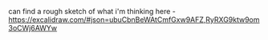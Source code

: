 can find a rough sketch of what i'm thinking here - https://excalidraw.com/#json=ubuCbnBeWAtCmfGxw9AFZ,RyRXG9ktw9om3oCWj6AWYw